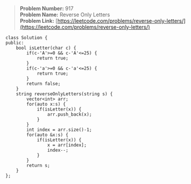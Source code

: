 > **Problem Number:** 917 <br>
> **Problem Name:** Reverse Only Letters <br>
> **Problem Link:** [https://leetcode.com/problems/reverse-only-letters/](https://leetcode.com/problems/reverse-only-letters/) <br>

    class Solution {
    public:
        bool isLetter(char c) {
            if(c-'A'>=0 && c-'A'<=25) {
                return true;
            }
            if(c-'a'>=0 && c-'a'<=25) {
                return true;
            }
            return false;
        }
        string reverseOnlyLetters(string s) {
            vector<int> arr;
            for(auto x:s) {
                if(isLetter(x)) {
                    arr.push_back(x);
                }
            }
            int index = arr.size()-1;
            for(auto &x:s) {
                if(isLetter(x)) {
                    x = arr[index];
                    index--;
                }
            }
            return s;
        }
    };